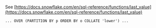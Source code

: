 See [https://docs.snowflake.com/en/sql-reference/functions/last_value](https://docs.snowflake.com/en/sql-reference/functions/last_value)
```
... OVER (PARTITION BY p ORDER BY o COLLATE 'lower') ...
```

